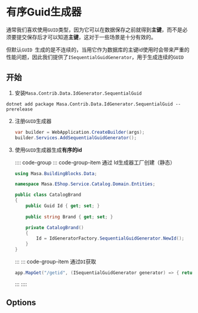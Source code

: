 # 有序Guid生成器

通常我们喜欢使用`GUID`类型，因为它可以在数据保存之前就得到**主键**，而不是必须要提交保存后才可以知道**主键**，这对于一些场景是十分有效的。

但默认`GUID `生成的是不连续的，当用它作为数据库的主键id使用时会带来严重的性能问题，因此我们提供了`ISequentialGuidGenerator`，用于生成连续的`GUID`

## 开始

1. 安装`Masa.Contrib.Data.IdGenerator.SequentialGuid`

  ```shell 终端
  dotnet add package Masa.Contrib.Data.IdGenerator.SequentialGuid --prerelease
  ```

2. 注册`GUID`生成器

   ```csharp 终端
   var builder = WebApplication.CreateBuilder(args);
   builder.Services.AddSequentialGuidGenerator();
   ```

3. 使用`GUID`生成器生成**有序的id**

   :::: code-group
   ::: code-group-item 通过 Id生成器工厂创建（静态）

   ```csharp Domain/Entities/CatalogBrand.cs
   using Masa.BuildingBlocks.Data;
   
   namespace Masa.EShop.Service.Catalog.Domain.Entities;
   
   public class CatalogBrand
   {
       public Guid Id { get; set; }
       
       public string Brand { get; set; }
   
       private CatalogBrand()
       {
           Id = IdGeneratorFactory.SequentialGuidGenerator.NewId();
       }
   }
   ```
   :::
   ::: code-group-item 通过`DI`获取

   ```csharp Program.cs
   app.MapGet("/getid", (ISequentialGuidGenerator generator) => { return generator.NewId(); });
   ```
   :::
   ::::

## Options

